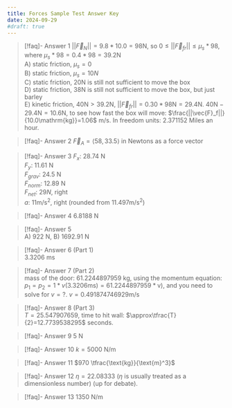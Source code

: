 ```yaml
---
title: Forces Sample Test Answer Key
date: 2024-09-29
#draft: true
---
```


> [!faq]- Answer 1
>   $||\vec{F}_N||=9.8*10.0=98\mathrm{N}$, so $0\le||\vec{F}_{fr}||\le\mu_s*98$, where $\mu_s*98=0.4*98=39.2\mathrm{N}$ \
>   A) static friction, $\mu_s=0$ \
>   B) static friction, $\mu_s=10N$ \
>   C) static friction, $20$N is still not sufficient to move the box \
>   D) static friction, $38$N is still not sufficient to move the box, but just barley \
>   E) kinetic friction, $40\mathrm{N}>39.2\mathrm{N}$, $||\vec{F}_{fr}||=0.30*98\mathrm{N}=29.4\mathrm{N}$. $40\mathrm{N}-29.4\mathrm{N}=10.6\mathrm{N}$, to see how fast the box will move: $\frac{||\vec{F}_f||}{10.0\mathrm{kg}}=1.06$ m/s. In freedom units: $2.371152$ Miles an hour.

> [!faq]- Answer 2 
> $\vec{F}_A=\langle 58, 33.5 \rangle$ in Newtons as a force vector

> [!faq]- Answer 3 
> $F_x$: $28.7$4 N \
> $F_y$: $11.6$1 N \
> $F_{grav}$: $24.5$ N \
> $F_{norm}$: $12.89$ N \
> $F_{net}$: $29 N$, right \
> $a$: $11 \mathrm{m}/\mathrm{s}^2$, right (rounded from $11.497 \mathrm{m}/\mathrm{s}^2$)

> [!faq]- Answer 4 
> $6.8188$ N 

> [!faq]- Answer 5  
> A) $922$ N, B) $1692.91$ N 


> [!faq]- Answer 6 (Part 1)  
> $3.3206$ ms

> [!faq]- Answer 7 (Part 2)  
> mass of the door: $61.2244897959$ kg, using the momentum equation: $p_1=p_2=1*v(3.3206\mathrm{ms)=61.2244897959*v})$, and you need to solve for $v=?$. $v=0.491874746929 \mathrm{m}/\mathrm{s}$

> [!faq]- Answer 8 (Part 3)  
> $T=25.547907659$, time to hit wall: $\approx\tfrac{T}{2}=12.7739538295$ seconds. 

> [!faq]- Answer 9 
> $5$ N 

> [!faq]- Answer 10 
> $k = 5000$ N/m 

> [!faq]- Answer 11 
> $970 \tfrac{\text{kg}}{\text{m}^3}$

> [!faq]- Answer 12 
> $\eta=22.08333$ ($\eta$ is usually treated as a dimensionless number) (up for debate).

> [!faq]- Answer 13 
> $1350$ N/m

